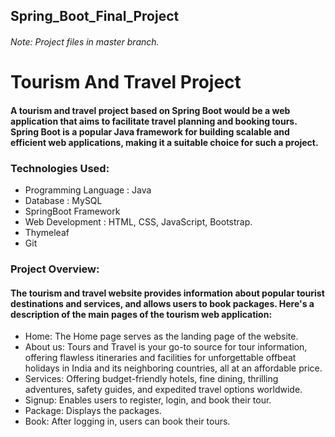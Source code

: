 ## Spring_Boot_Final_Project  
###### Note: Project files in master branch.

# Tourism And Travel Project 

#### A tourism and travel project based on Spring Boot would be a web application that aims to facilitate travel planning and booking tours. Spring Boot is a popular Java framework for building scalable and efficient web applications, making it a suitable choice for such a project. 


### Technologies Used:

* Programming Language : Java
* Database : MySQL
* SpringBoot Framework
* Web Development : HTML, CSS, JavaScript, Bootstrap.
* Thymeleaf
* Git

### Project Overview:

#### The tourism and travel website provides information about popular tourist destinations and services, and allows users to book packages. Here's a description of the main pages of the tourism web application:

 * Home: The Home page serves as the landing page of the website.
 * About us: Tours and Travel is your go-to source for tour information, offering flawless itineraries and facilities for unforgettable offbeat holidays in India and its neighboring countries, all at an affordable price.
 * Services: Offering budget-friendly hotels, fine dining, thrilling adventures, safety guides, and expedited travel options worldwide.
 * Signup: Enables users to register, login, and book their tour. 
 * Package: Displays the packages.
 * Book: After logging in, users can book their tours.
